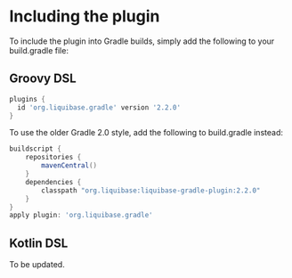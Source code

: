 # Including the plugin

To include the plugin into Gradle builds, simply add the following to your build.gradle file:

## Groovy DSL

```groovy
plugins {
  id 'org.liquibase.gradle' version '2.2.0'
}
```

To use the older Gradle 2.0 style, add the following to build.gradle instead:

```groovy
buildscript {
    repositories {
        mavenCentral()
    }
    dependencies {
        classpath "org.liquibase:liquibase-gradle-plugin:2.2.0"
    }
}
apply plugin: 'org.liquibase.gradle'
```

## Kotlin DSL

To be updated.